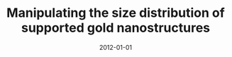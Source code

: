 ---
title: "Manipulating the size distribution of supported gold nanostructures"
collection: publications
permalink: /publication/2012-01-01-Manipulating-the-size-distribution-of-supported-gold-nanostructures
date: 2012-01-01
venue: 'Applied physics letters'
paperurl: 'https://doi.org/10.1063/1.3675569'
citation: 'Sundar, A, Hughes, R A, Farzinpour, P, Gilroy, K D, <b>Devenyi, G A</b>, Preston, J S, Neretina, S, &quot;<i>Manipulating the size distribution of supported gold nanostructures</i>.&quot; Applied physics letters, 2012.'
---